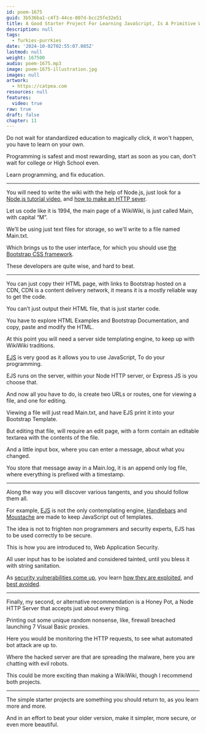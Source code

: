 ```yaml
---
id: poem-1675
guid: 3b536ba1-c4f3-44ce-807d-bcc25fe32e51
title: A Good Starter Project For Learning JavaScript, Is A Primitive WikiWiki – A Tiny High Level Overview
description: null
tags:
  - furkies-purrkies
date: '2024-10-02T02:55:07.085Z'
lastmod: null
weight: 167500
audio: poem-1675.mp3
image: poem-1675-illustration.jpg
images: null
artwork:
  - https://catpea.com
resources: null
features:
  video: true
raw: true
draft: false
chapter: 11
---
```


Do not wait for standardized education to magically click,
it won't happen, you have to learn on your own.

Programming is safest and most rewarding,
start as soon as you can, don't wait for college or High School even.

Learn programming,
and fix education.

---

You will need to write the wiki with the help of Node.js,
just look for a [Node.js tutorial video][0], and [how to make an HTTP sever][2].

Let us code like it is 1994, the main page of a WikiWiki,
is just called Main, with capital “M”.

We’ll be using just text files for storage,
so we'll write to a file named Main.txt.

Which brings us to the user interface,
for which you should use [the Bootstrap CSS framework][1].

These developers are quite wise,
and hard to beat.

---

You can just copy their HTML page, with links to Bootstrap hosted on a CDN,
CDN is a content delivery network, it means it is a mostly reliable way to get the code.

You can’t just output their HTML file,
that is just starter code.

You have to explore HTML Examples and Bootstrap Documentation,
and copy, paste and modify the HTML.

At this point you will need a server side templating engine,
to keep up with WikiWiki traditions.

[EJS][3] is very good as it allows you to use JavaScript,
To do your programming.

EJS runs on the server, within your Node HTTP server,
or Express JS is you choose that.

And now all you have to do, is create two URLs or routes,
one for viewing a file, and one for editing.

Viewing a file will just read Main.txt,
and have EJS print it into your Bootstrap Template.

But editing that file, will require an edit page,
with a form contain an editable textarea with the contents of the file.

And a little input box, where you can enter a message,
about what you changed.

You store that message away in a Main.log,
it is an append only log file, where everything is prefixed with a timestamp.

---

Along the way you will discover various tangents,
and you should follow them all.

For example, [EJS][4] is not the only contemplating engine,
[Handlebars][5] and [Moustache][6] are made to keep JavaScript out of templates.

The idea is not to frighten non programmers and security experts,
EJS has to be used correctly to be secure.

This is how you are introduced to,
Web Application Security.

All user input has to be isolated and considered tainted,
until you bless it with string sanitation.

As [security vulnerabilities come up][7],
you learn [how they are exploited][8], and [best avoided][9].

---

Finally, my second, or alternative recommendation is a Honey Pot,
a Node HTTP Server that accepts just about every thing.

Printing out some unique random nonsense,
like, firewall breached launching 7 Visual Basic proxies.

Here you would be monitoring the HTTP requests,
to see what automated bot attack are up to.

Where the hacked server are that are spreading the malware,
here you are chatting with evil robots.

This could be more exciting than making a WikiWiki,
though I recommend both projects.

---

The simple starter projects are something you should return to,
as you learn more and more.

And in an effort to beat your older version,
make it simpler, more secure, or even more beautiful.

[0]: https://www.youtube.com/results?search_query=JavaScript+Programming+Course
[1]: https://getbootstrap.com/
[2]: https://www.youtube.com/results?search_query=Node.js+HTTP+Server+Tutorial
[3]: https://www.youtube.com/results?search_query=EJS+Tutorial
[4]: https://www.npmjs.com/package/ejs
[5]: https://handlebarsjs.com/
[6]: https://github.com/janl/mustache.js
[7]: https://owasp.org/www-project-top-ten/
[8]: https://security.snyk.io/package/npm/ejs
[9]: https://www.npmjs.com/package/validator
